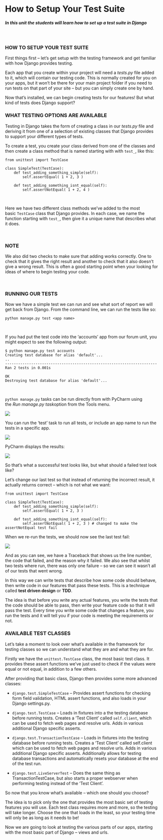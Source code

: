 How to Setup Your Test Suite
============================

##### In this unit the students will learn how to set up a test suite in Django

 

### HOW TO SETUP YOUR TEST SUITE

First things first – let’s get setup with the testing framework and get familiar
with how Django provides testing.

Each app that you create within your project will need a *tests.py* file added
to it, which will contain our testing code. This is normally created for you on
your apps, but it won’t be there for your main project folder if you need to run
tests on that part of your site – but you can simply create one by hand.

Now that’s installed, we can begin creating tests for our features! But what
kind of tests does Django support?  


### WHAT TESTING OPTIONS ARE AVAILABLE

Testing in Django takes the form of creating a class in our *tests.py* file and
deriving it from one of a selection of existing classes that Django provides to
support your different types of tests.

To create a test, you create your class derived from one of the classes and then
create a class method that is named starting with with `test_`, like this:

~~~~~~~~~~~~~~~~~~~~~~~~~~~~~~~~~~~~~~~~~~~~~~~~~~~~~~~~~~~~~~~~~~~~~~~~~~~~~~~~
from unittest import TestCase
 
class SimpleTest(TestCase):
    def test_adding_something_simple(self):
        self.assertEqual( 1 + 2, 3 )
 
    def test_adding_something_isnt_equal(self):
        self.assertNotEqual( 1 + 2, 4 )
~~~~~~~~~~~~~~~~~~~~~~~~~~~~~~~~~~~~~~~~~~~~~~~~~~~~~~~~~~~~~~~~~~~~~~~~~~~~~~~~

 

Here we have two different class methods we’ve added to the most
basic `TestCase` class that Django provides. In each case, we name the function
starting with `test_`, then give it a unique name that describes what it does.

 

### NOTE

We also did two checks to make sure that adding works correctly. One to check
that it gives the right result and another to check that it also doesn’t give a
wrong result. This is often a good starting point when your looking for ideas of
where to begin testing your code.

 

### RUNNING OUR TESTS

Now we have a simple test we can run and see what sort of report we will get
back from Django. From the command line, we can run the tests like so:

~~~~~~~~~~~~~~~~~~~~~~~~~~~~~~~~~~~~~~~~~~~~~~~~~~~~~~~~~~~~~~~~~~~~~~~~~~~~~~~~
python manage.py test <app name>
~~~~~~~~~~~~~~~~~~~~~~~~~~~~~~~~~~~~~~~~~~~~~~~~~~~~~~~~~~~~~~~~~~~~~~~~~~~~~~~~

 

If you had put the test code into the ‘accounts’ app from our forum unit, you
might expect to see the following output:

~~~~~~~~~~~~~~~~~~~~~~~~~~~~~~~~~~~~~~~~~~~~~~~~~~~~~~~~~~~~~~~~~~~~~~~~~~~~~~~~
$ python manage.py test accounts
Creating test database for alias 'default'...
..
----------------------------------------------------------------------
Ran 2 tests in 0.001s
 
OK
Destroying test database for alias 'default'...
~~~~~~~~~~~~~~~~~~~~~~~~~~~~~~~~~~~~~~~~~~~~~~~~~~~~~~~~~~~~~~~~~~~~~~~~~~~~~~~~

 

`python manage.py` tasks can be run directly from with PyCharm using the *Run
manage.py task*option from the Tools menu.

![](http://codeinstitute.wpengine.com/wp-content/uploads/2016/01/lesson26image1.png)

You can run the ‘test’ task to run all tests, or include an app name to run the
tests in a specific app.

![](http://codeinstitute.wpengine.com/wp-content/uploads/2016/01/lesson26image2.png)

PyCharm displays the results:

![](http://codeinstitute.wpengine.com/wp-content/uploads/2016/01/lesson26image3.png)

So that’s what a successful test looks like, but what should a failed test look
like?

Let’s change our last test so that instead of returning the incorrect result, it
actually returns correct – which is not what we want:

~~~~~~~~~~~~~~~~~~~~~~~~~~~~~~~~~~~~~~~~~~~~~~~~~~~~~~~~~~~~~~~~~~~~~~~~~~~~~~~~
from unittest import TestCase
 
class SimpleTest(TestCase):
    def test_adding_something_simple(self):
        self.assertEqual( 1 + 2, 3 )
 
    def test_adding_something_isnt_equal(self):
        self.assertNotEqual( 1 + 2, 3 ) # changed to make the assertNotEqual test fail
~~~~~~~~~~~~~~~~~~~~~~~~~~~~~~~~~~~~~~~~~~~~~~~~~~~~~~~~~~~~~~~~~~~~~~~~~~~~~~~~

When we re-run the tests, we should now see the last test fail:

![](http://codeinstitute.wpengine.com/wp-content/uploads/2016/01/lesson26image4.png)

And as you can see, we have a Traceback that shows us the line number, the code
that failed, and the reason why it failed. We also see that whilst two tests
where run, there was only one failure – so we can see it wasn’t all of our tests
that went wrong.

In this way we can write tests that describe how some code should behave, then
write code in our features that pass these tests. This is a technique
called **test driven design** or **TDD**.

The idea is that before you write any actual features, you write the tests that
the code should be able to pass, then write your feature code so that it will
pass the test. Every time you write some code that changes a feature, you run
the tests and it will tell you if your code is meeting the requirements or not.  


### AVAILABLE TEST CLASSES

Let’s take a moment to look over what’s available in the framework for testing
classes so we can understand what they are and what they are for.

Firstly we have the `unittest.TestCase` class, the most basic test class. It
provides these assert functions we’ve just used to check if the values were
equal or not equal, in addition to a few others.

After providing that basic class, Django then provides some more advanced
classes:

-   `django.test.SimpleTestCase` – Provides assert functions for checking form
    field validation, HTML assert functions, and also loads in your Django
    settings.py.

-   `django.test.TestCase` – Loads in fixtures into a the testing database
    before running tests. Creates a ‘Test Client’ called `self.client`, which
    can be used to fetch web pages and resolve urls. Adds in various additional
    Django specific asserts.

-   `django.test.TransactionTestCase` – Loads in fixtures into the testing
    database before running tests. Creates a ‘Test Client’ called self.client
    which can be used to fetch web pages and resolve urls. Adds in various
    additional Django specific asserts. Additionally allows for testing database
    transactions and automatically resets your database at the end of the test
    run.

-   `django.test.LiveServerTest` – Does the same thing as TransactionTestCase,
    but also starts a proper webserver when performing testing instead of the
    ‘Test Client’.

So now that you know what’s available – which one should you choose?

The idea is to pick only the one that provides the most basic set of testing
features you will use. Each test class requires more and more, so the testing
will take longer. Choose the one that loads in the least, so your testing time
will only be as long as it needs to be!

Now we are going to look at testing the various parts of our apps, starting with
the most basic part of Django – views and urls.
